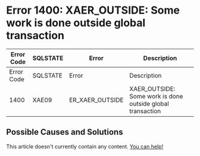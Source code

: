 
# Error 1400: XAER_OUTSIDE: Some work is done outside global transaction


| Error Code | SQLSTATE | Error | Description |
| --- | --- | --- | --- |
| Error Code | SQLSTATE | Error | Description |
| 1400 | XAE09 | ER_XAER_OUTSIDE | XAER_OUTSIDE: Some work is done outside global transaction |




## Possible Causes and Solutions


This article doesn't currently contain any content. [You can help!](/en/writing-and-editing-knowledge-base-articles/)

